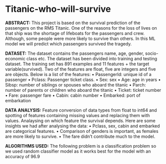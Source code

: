 # Titanic-who-will-survive
**ABSTRACT:**
This project is based on the survival prediction of the passengers on the RMS Titanic. One of the reasons for the loss of lives on that ship was the shortage of lifeboats for the passengers and crew. Although, some people were more likely to survive than others. In this ML model we will predict which passengers survived the tragedy.

**DATASET:**
The dataset contains the passengers name, age, gender, socio-economic class etc. The dataset has been divided into training and testing dataset. The training set has 891 examples and 11 features + the target variable(survived). Two of the features are float, five are integers and five are objects. Below is a list of the features:
•	PassengerId: unique id of a passenger
•	Pclass: Passenger ticket class.
•	Sex:  sex
•	Age: age in years 
•	Sibsp: number of siblings or spouses who aboard the titanic
•	Parch: number of parents or children who aboard the titanic
•	Ticket: ticket number
•	Fare: passenger fare
•	Cabin: cabin number
•	Embarked: port of embarkation

**DATA ANALYSIS:**
Feature conversion of data types from float to int64 and spotting of features containing missing values and replacing them with values. Analaysing on which feature the survival depends. 
Here are some insights we had after analysing the data: 
• Pclass, sex, cabin and embarked are categorical features. 
• Comparison of genders is important, as females are more likely to survive.
• The fare didn’t contribute much to the model.

**ALGORITHMS USED:**
The following problem is a classification problem so we used random classifier model as it works best for the model with an accuracy of 96.9
